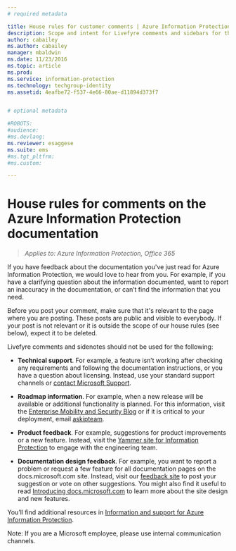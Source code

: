 ```yaml
---
# required metadata

title: House rules for customer comments | Azure Information Protection
description: Scope and intent for Livefyre comments and sidebars for the Azure Information Protection documentation.
author: cabailey
ms.author: cabailey
manager: mbaldwin
ms.date: 11/23/2016
ms.topic: article
ms.prod:
ms.service: information-protection
ms.technology: techgroup-identity
ms.assetid: 4eafbe72-f537-4e66-80ae-d11894d373f7


# optional metadata

#ROBOTS:
#audience:
#ms.devlang:
ms.reviewer: esaggese
ms.suite: ems
#ms.tgt_pltfrm:
#ms.custom:

---
```


# House rules for comments on the Azure Information Protection documentation

>*Applies to: Azure Information Protection, Office 365*

If you have feedback about the documentation you've just read for Azure Information Protection, we would love to hear from you. For example, if you have a clarifying question about the information documented, want to report an inaccuracy in the documentation, or can’t find the information that you need. 

Before you post your comment, make sure that it's relevant to the page where you are posting. These posts are public and visible to everybody. If your post is not relevant or it is outside the scope of our house rules (see below), expect it to be deleted.
 
Livefyre comments and sidenotes should not be used for the following:
 
- **Technical support**. For example, a feature isn’t working after checking any requirements and following the documentation instructions, or you have a question about licensing. Instead, use your standard support channels or [contact Microsoft Support](./get-started/information-support.md#to-contact-microsoft-support).

- **Roadmap information**. For example, when a new release will be available or additional functionality is planned. For this information, visit the [Enterprise Mobility and Security Blog](https://blogs.technet.microsoft.com/enterprisemobility/?product=azure-information-protection,azure-rights-management-services) or if it is critical to your deployment, email [askipteam](mailto:%20askipteam@microsoft.com).

- **Product feedback**. For example, suggestions for product improvements or a new feature. Instead, visit the [Yammer site for Information Protection](https://www.yammer.com/AskIPTeam) to engage with the engineering team.

- **Documentation design feedback**. For example, you want to report a problem or request a few feature for all documentation pages on the docs.microsoft.com site. Instead, visit our [feedback site](https://msdocs.uservoice.com/forums/364242-general-site-feedback) to post your suggestion or vote on other suggestions. You might also find it useful to read [Introducing docs.microsoft.com](/teamblog/introducing-docs-microsoft-com/) to learn more about the site design and new features.

You’ll find additional resources in [Information and support for Azure Information Protection](./get-started/information-support.md). 

Note: If you are a Microsoft employee,  please use internal communication channels.

